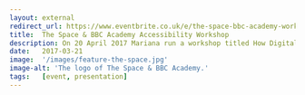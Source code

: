 ```yaml
---
layout: external
redirect_url: https://www.eventbrite.co.uk/e/the-space-bbc-academy-workshop-nottingham-accessibility-how-digital-tools-can-make-arts-more-registration-32796136126
title:  The Space & BBC Academy Accessibility Workshop
description: On 20 April 2017 Mariana run a workshop titled How Digital Tools Can Help Make Arts More Accessible in Nottingham and participated in a discussions on Digital Tools which focuses on how digital innovations are helping make the arts more accessible.
date:   2017-03-21
image:  '/images/feature-the-space.jpg'
image-alt: 'The logo of The Space & BBC Academy.'
tags:   [event, presentation]
---
```


<!--todo
- find hi-res image e.g. get in touch with space?
>
